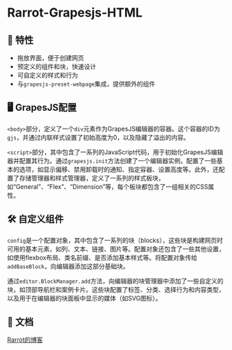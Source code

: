 # Rarrot-Grapesjs-HTML

## 📝 特性

- 拖放界面，便于创建网页
- 预定义的组件和块，快速设计
- 可自定义的样式和行为
- 与`grapesjs-preset-webpage`集成，提供额外的组件

## 🖥️ GrapesJS配置

`<body>`部分，定义了一个`div`元素作为GrapesJS编辑器的容器。这个容器的ID为`gjs`，并通过内联样式设置了初始高度为0，以及隐藏了溢出的内容。

`<script>`部分，其中包含了一系列的JavaScript代码，用于初始化GrapesJS编辑器并配置其行为。通过`grapesjs.init`方法创建了一个编辑器实例，配置了一些基本的选项，如显示偏移、禁用卸载时的通知、指定容器、设置高度等。此外，还配置了存储管理器和样式管理器，定义了一系列的样式板块，如“General”、“Flex”、“Dimension”等，每个板块都包含了一组相关的CSS属性。

## 🛠 自定义组件
`config`是一个配置对象，其中包含了一系列的块（blocks），这些块是构建网页时可用的基本元素，如列、文本、链接、图片等。配置对象还包含了一些其他设置，如使用flexbox布局、类名前缀、是否添加基本样式等。将配置对象传给`addBaseBlock`，向编辑器添加这部分基础块。

通过`editor.BlockManager.add`方法，向编辑器的块管理器中添加了一些自定义的块，如顶部导航栏和案例卡片。这些块配置了标签、分类、选择行为和内容类型，以及用于在编辑器的块面板中显示的媒体（如SVG图标）。

## 📖 文档

[Rarrot的博客](https://www.rarrot.ren/articles/%E5%8D%9A%E5%AE%A2/%E7%94%A8GrapesJS%E6%90%AD%E5%BB%BA%E4%BD%8E%E4%BB%A3%E7%A0%81%E5%B9%B3%E5%8F%B0(%E4%B8%80).html)